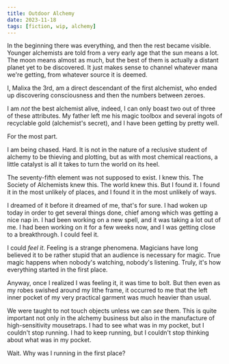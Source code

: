 ```yaml
---
title: Outdoor Alchemy
date: 2023-11-18
tags: [fiction, wip, alchemy]
---
```

In the beginning there was everything, and then the rest became visible. Younger alchemists are told from a very early age that the sun means a lot. The moon means almost as much, but the best of them is actually a distant planet yet to be discovered. It just makes sense to channel whatever mana we're getting, from whatever source it is deemed.

I, Malixa the 3rd, am a direct descendant of the first alchemist, who ended up discovering consciousness and then the numbers between zeroes.

I am _not_ the best alchemist alive, indeed, I can only boast two out of three of these attributes. My father left me his magic toolbox and several ingots of recyclable gold (alchemist's secret), and I have been getting by pretty well.

For the most part.

I am being chased. Hard. It is not in the nature of a reclusive student of alchemy to be thieving and plotting, but as with most chemical reactions, a little catalyst is all it takes to turn the world on its heel.

The seventy-fifth element was not supposed to exist. I knew this. The Society of Alchemists knew this. The world knew this. But I found it. I found it in the most unlikely of places, and I found it in the most unlikely of ways.

I dreamed of it before it dreamed of me, that's for sure. I had woken up today in order to get several things done, chief among which was getting a nice nap in. I had been working on a new spell, and it was taking a lot out of me. I had been working on it for a few weeks now, and I was getting close to a breakthrough. I could feel it.

I could _feel it_. Feeling is a strange phenomena. Magicians have long believed it to be rather stupid that an audience is necessary for magic. True magic happens when nobody's watching, nobody's listening. Truly, it's how everything started in the first place.

Anyway, once I realized I was feeling it, it was time to bolt. But then even as my robes swished around my lithe frame, it occurred to me that the left inner pocket of my very practical garment was much heavier than usual.

We were taught to not touch objects unless we can _see_ them. This is quite important not only in the alchemy business but also in the manufacture of high-sensitivity mousetraps. I had to see what was in my pocket, but I couldn't stop running. I had to keep running, but I couldn't stop thinking about what was in my pocket.

Wait. Why was I running in the first place?



